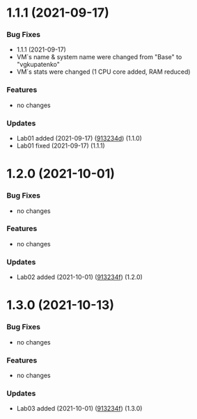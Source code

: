 # 1.1.1 (2021-09-17)


### Bug Fixes

* 1.1.1 (2021-09-17)
* VM`s name & system name were changed from "Base" to "vgkupatenko"
* VM`s stats were changed (1 CPU core added, RAM reduced)

### Features

* no changes

### Updates

* Lab01 added (2021-09-17) ([913234d](https://github.com/1032183649/InfBezLabs/tree/main/Lab01)) (1.1.0)
* Lab01 fixed (2021-09-17) (1.1.1)

# 1.2.0 (2021-10-01)


### Bug Fixes

* no changes

### Features

* no changes

### Updates

* Lab02 added (2021-10-01) ([913234f](https://github.com/1032183649/InfBezLabs/tree/main/Lab02)) (1.2.0)

# 1.3.0 (2021-10-13)


### Bug Fixes

* no changes

### Features

* no changes

### Updates

* Lab03 added (2021-10-01) ([913234f](https://github.com/1032183649/InfBezLabs/tree/main/Lab02)) (1.3.0)
